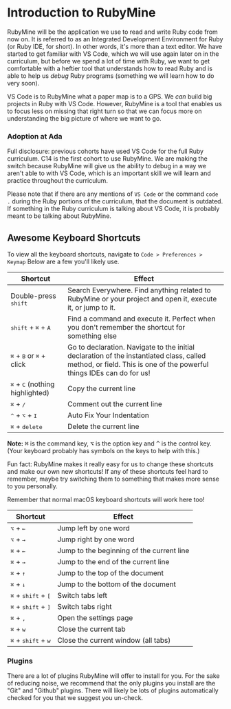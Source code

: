 # Introduction to RubyMine

RubyMine will be the application we use to read and write Ruby code from now on. It is referred to as an Integrated Development Environment for Ruby (or Ruby IDE, for short). In other words, it's more than a text editor.
We have started to get familiar with VS Code, which we will use again later on in the curriculum, but before we spend a lot of time with Ruby, we want to get comfortable with a heftier tool that understands how to read Ruby and is able to help us _debug_ Ruby programs (something we will learn how to do very soon). 

VS Code is to RubyMine what a paper map is to a GPS. We _can_ build big projects in Ruby with VS Code. However, RubyMine is a tool that enables us to focus less on missing that right turn so that we can focus more on understanding the big picture of where we want to go.

### Adoption at Ada

Full disclosure: previous cohorts have used VS Code for the full Ruby curriculum. C14 is the first cohort to use RubyMine. We are making the switch because RubyMine will give us the ability to debug in a way we aren't able to with VS Code, which is an important skill we will learn and practice throughout the curriculum.

Please note that if there are any mentions of `VS Code` or the command `code .` during the Ruby portions of the curriculum, that the document is outdated. If something in the Ruby curriculum is talking about VS Code, it is probably meant to be talking about RubyMine.

## Awesome Keyboard Shortcuts
To view all the keyboard shortcuts, navigate to `Code > Preferences > Keymap`
Below are a few you'll likely use.

Shortcut | Effect
---      | ---
Double-press <kbd>shift</kbd>  | Search Everywhere. Find anything related to RubyMine or your project and open it, execute it, or jump to it.
<kbd>shift</kbd> + <kbd>⌘</kbd> + <kbd>A</kbd>     | Find a command and execute it. Perfect when you don't remember the shortcut for something else
<kbd>⌘</kbd> + <kbd>B</kbd> or <kbd>⌘</kbd> + click     | Go to declaration. Navigate to the initial declaration of the instantiated class, called method, or field. This is one of the powerful things IDEs can do for us!
<kbd>⌘</kbd> + <kbd>C</kbd> (nothing highlighted)    | Copy the current line
<kbd>⌘</kbd> + <kbd>/</kbd>     | Comment out the current line
<kbd>^</kbd> + <kbd>⌥</kbd> + <kbd>I</kbd>   | Auto Fix Your Indentation
<kbd>⌘</kbd> + <kbd>delete</kbd>    | Delete the current line

**Note:** <kbd>⌘</kbd> is the command key, <kbd>⌥</kbd> is the option key and <kbd>^</kbd> is the control key.  (Your keyboard probably has symbols on the keys to help with this.)

Fun fact: RubyMine makes it really easy for us to change these shortcuts and make our own new shortcuts! If any of these shortcuts feel hard to remember, maybe try switching them to something that makes more sense to you personally.

Remember that normal macOS keyboard shortcuts will work here too!

Shortcut | Effect
---      | ---
<kbd>⌥</kbd> + <kbd>←</kbd> | Jump left by one word
<kbd>⌥</kbd> + <kbd>→</kbd> | Jump right by one word
<kbd>⌘</kbd> + <kbd>←</kbd> | Jump to the beginning of the current line
<kbd>⌘</kbd> + <kbd>→</kbd> | Jump to the end of the current line
<kbd>⌘</kbd> + <kbd>↑</kbd> | Jump to the top of the document
<kbd>⌘</kbd> + <kbd>↓</kbd> | Jump to the bottom of the document
<kbd>⌘</kbd> + <kbd>shift</kbd> + <kbd>[</kbd> | Switch tabs left
<kbd>⌘</kbd> + <kbd>shift</kbd> + <kbd>]</kbd> | Switch tabs right
<kbd>⌘</kbd> + <kbd>,</kbd>  | Open the settings page
<kbd>⌘</kbd> + <kbd>w</kbd>     | Close the current tab
<kbd>⌘</kbd> + <kbd>shift</kbd> + <kbd>w</kbd>    | Close the current window (all tabs)

### Plugins
There are a lot of plugins RubyMine will offer to install for you. For the sake of reducing noise, we recommend that the only plugins you install are the "Git" and "Github" plugins. There will likely be lots of plugins automatically checked for you that we suggest you un-check.
